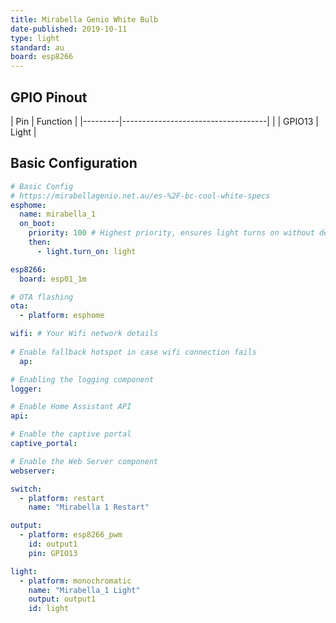 ```yaml
---
title: Mirabella Genio White Bulb
date-published: 2019-10-11
type: light
standard: au
board: esp8266
---
```


## GPIO Pinout

| Pin | Function |
|---------|------------------------------------| |
| GPIO13 | Light |

## Basic Configuration

```yaml
# Basic Config
# https://mirabellagenio.net.au/es-%2F-bc-cool-white-specs
esphome:
  name: mirabella_1
  on_boot:
    priority: 100 # Highest priority, ensures light turns on without delay.
    then:
      - light.turn_on: light

esp8266:
  board: esp01_1m

# OTA flashing
ota:
  - platform: esphome

wifi: # Your Wifi network details
  
# Enable fallback hotspot in case wifi connection fails  
  ap:

# Enabling the logging component
logger:

# Enable Home Assistant API
api:

# Enable the captive portal
captive_portal:

# Enable the Web Server component 
webserver:

switch:
  - platform: restart
    name: "Mirabella 1 Restart"

output:
  - platform: esp8266_pwm
    id: output1
    pin: GPIO13

light:
  - platform: monochromatic
    name: "Mirabella_1 Light"
    output: output1
    id: light
```
